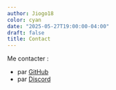 ```yaml
---
author: Jiogo18
color: cyan
date: "2025-05-27T19:00:00-04:00"
draft: false
title: Contact
---
```


Me contacter :

- par [GitHub](https://github.com/Jiogo18)
- par [Discord](https://discordapp.com/users/175985476165959681)
